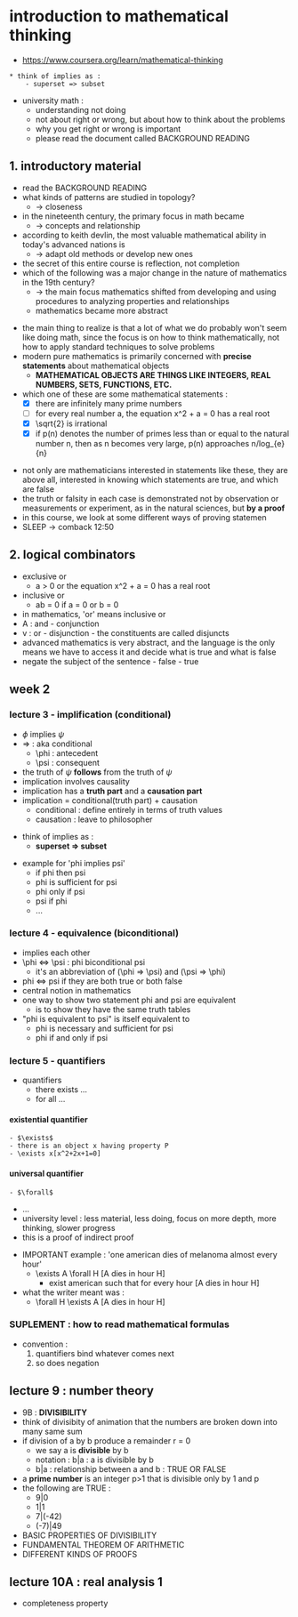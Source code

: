 # introduction to mathematical thinking
- https://www.coursera.org/learn/mathematical-thinking
```lecture3
* think of implies as :
    - superset => subset
```
- university math :
    - understanding not doing
    - not about right or wrong, but about how to think about the problems
    - why you get right or wrong is important
    - please read the document called BACKGROUND READING

## 1. introductory material
- read the BACKGROUND READING
- what kinds of patterns are studied in topology?
    - -> closeness
- in the nineteenth century, the primary focus in math became
    - -> concepts and relationship
- according to keith devlin, the most valuable mathematical ability in today's advanced nations is
    - -> adapt old methods or develop new ones
- the secret of this entire course is reflection, not completion
- which of the following was a major change in the nature of mathematics in the 19th century?
    - -> the main focus mathematics shifted from developing and using procedures to analyzing properties and relationships
    - mathematics became more abstract
* the main thing to realize is that a lot of what we do probably won't seem like doing math, since the focus is on how to think mathematically, not how to apply standard techniques to solve problems
* modern pure mathematics is primarily concerned with **precise statements** about mathematical objects
    * **MATHEMATICAL OBJECTS ARE THINGS LIKE INTEGERS, REAL NUMBERS, SETS, FUNCTIONS, ETC.**
* which one of these are some mathematical statements :
    * [X] there are infinitely many prime numbers
    * [ ] for every real number a, the equation x^2 + a = 0 has a real root
    * [X] \sqrt{2} is irrational
    * [X] if p(n) denotes the number of primes less than or equal to the natural number n, then as n becomes very large, p(n) approaches n/log_{e}{n}
- not only are mathematicians interested in statements like these, they are above all, interested in knowing which statements are true, and which are false
- the truth or falsity in each case is demonstrated not by observation or measurements or experiment, as in the natural sciences, but **by a proof**
- in this course, we look at some different ways of proving statemen
- SLEEP -> comback 12:50

## 2. logical combinators
- exclusive or
    - a > 0 or the equation x^2 + a = 0 has a real root 
- inclusive or 
    - ab = 0 if a = 0 or b = 0 
- in mathematics, 'or' means inclusive or
- A : and - conjunction
- v : or - disjunction - the constituents are called disjuncts
- advanced mathematics is very abstract, and the language is the only means we have to access it and decide what is true and what is false
- negate the subject of the sentence - false - true

## week 2
### lecture 3 - implification (conditional)
- $\phi$ implies $\psi$
- => : aka conditional
    - \phi : antecedent
    - \psi : consequent
- the truth of $\psi$ **follows** from the truth of $\psi$
- implication involves causality
- implication has a **truth part** and a **causation part**
- implication = conditional(truth part) + causation
    - conditional : define entirely in terms of truth values 
    - causation : leave to philosopher
* think of implies as :
    - **superset => subset**
- example for 'phi implies psi'
    - if phi then psi 
    - phi is sufficient for psi
    - phi only if psi
    * psi if phi
    * ...
### lecture 4 - equivalence (biconditional)
- implies each other
- \phi <=> \psi : phi biconditional psi
    - it's an abbreviation of (\phi => \psi) and (\psi => \phi)
- phi <=> psi if they are both true or both false
- central notion in mathematics
- one way to show two statement phi and psi are equivalent
    - is to show they have the same truth tables
- "phi is equivalent to psi" is itself equivalent to
    - phi is necessary and sufficient for psi
    - phi if and only if psi

### lecture 5 - quantifiers
- quantifiers
    - there exists ...
    - for all ...
#### existential quantifier
    - $\exists$
    - there is an object x having property P
    - \exists x[x^2+2x+1=0]
#### universal quantifier
    - $\forall$
- ...
- university level : less material, less doing, focus on more depth, more thinking, slower progress
- this is a proof of indirect proof

* IMPORTANT example : 'one american dies of melanoma almost every hour'
    * \exists A \forall H [A dies in hour H]
        * exist american such that for every hour [A dies in hour H]
* what the writer meant was :
    * \forall H \exists A [A dies in hour H]

### SUPLEMENT : how to read mathematical formulas
- convention :
    1. quantifiers bind whatever comes next
    2. so does negation

## lecture 9 : number theory
- 9B : **DIVISIBILITY**
- think of divisibity of animation that the numbers are broken down into many same sum
- if division of a by b produce a remainder r = 0
    - we say a is **divisible** by b
    - notation : b|a : a is divisible by b
    - b|a : relationship between a and b : TRUE OR FALSE
- a **prime number** is an integer p>1 that is divisible only by 1 and p
- the following are TRUE :
    - 9|0
    - 1|1
    - 7|(-42)
    - (-7)|49
- BASIC PROPERTIES OF DIVISIBILITY
- FUNDAMENTAL THEOREM OF ARITHMETIC
- DIFFERENT KINDS OF PROOFS

## lecture 10A : real analysis 1
- completeness property
